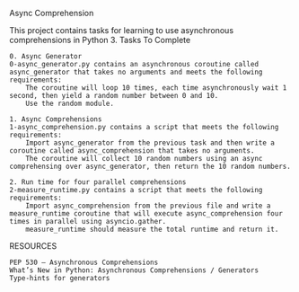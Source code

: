 Async Comprehension

This project contains tasks for learning to use asynchronous comprehensions in Python 3.
Tasks To Complete

    0. Async Generator
    0-async_generator.py contains an asynchronous coroutine called async_generator that takes no arguments and meets the following requirements:
        The coroutine will loop 10 times, each time asynchronously wait 1 second, then yield a random number between 0 and 10.
        Use the random module.

    1. Async Comprehensions
    1-async_comprehension.py contains a script that meets the following requirements:
        Import async_generator from the previous task and then write a coroutine called async_comprehension that takes no arguments.
        The coroutine will collect 10 random numbers using an async comprehensing over async_generator, then return the 10 random numbers.

    2. Run time for four parallel comprehensions
    2-measure_runtime.py contains a script that meets the following requirements:
        Import async_comprehension from the previous file and write a measure_runtime coroutine that will execute async_comprehension four times in parallel using asyncio.gather.
        measure_runtime should measure the total runtime and return it.

RESOURCES

    PEP 530 – Asynchronous Comprehensions
    What’s New in Python: Asynchronous Comprehensions / Generators
    Type-hints for generators


